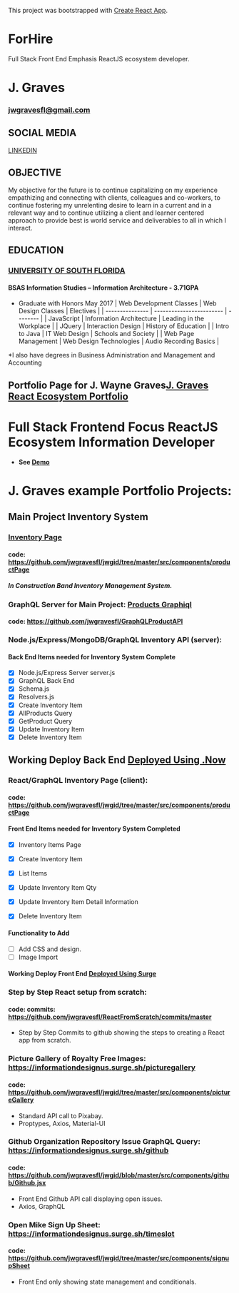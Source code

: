 This project was bootstrapped with [Create React App](https://github.com/facebookincubator/create-react-app).

# ForHire
  Full Stack Front End Emphasis ReactJS ecosystem developer.

# J. Graves
### jwgravesfl@gmail.com

## SOCIAL MEDIA
[LINKEDIN](https://www.linkedin.com/in/jwgravesfl/)

## OBJECTIVE
My objective for the future is to continue capitalizing on my experience empathizing and connecting with clients, colleagues and co-workers, to continue fostering my unrelenting desire to learn in a current and in a relevant way and to continue utilizing a client and learner centered approach to provide best is world service and deliverables to all in which I interact.

## EDUCATION
### [UNIVERSITY OF SOUTH FLORIDA](http://www.usf.edu/)
#### BSAS Information Studies – Information Architecture - 3.71GPA
- Graduate with Honors May 2017
| Web Development Classes | Web Design Classes | Electives |
| --------------- | ------------------------ | -------- |
|   JavaScript    | Information Architecture | Leading in the Workplace |
|     JQuery      |    Interaction Design    | History of Education |
| Intro to Java | IT Web Design | Schools and Society |
| Web Page Management | Web Design Technologies | Audio Recording Basics |

*I also have degrees in Business Administration and Management and Accounting

## Portfolio Page for **J. Wayne Graves**[J. Graves React Ecosystem Portfolio](https://github.com/jwgravesfl/jwgid) 
# Full Stack Frontend Focus ReactJS Ecosystem Information Developer 
* **See [Demo](https://informationdesignus.surge.sh/)**

# J. Graves example Portfolio Projects:

## **Main Project** Inventory System 
### [Inventory Page](https://informationdesignus.surge.sh/productpage)
#### code: https://github.com/jwgravesfl/jwgid/tree/master/src/components/productPage
  ##### In Construction Band Inventory Management System.

### **GraphQL Server for Main Project:** [Products Graphiql](https://gql-api-kdwnwzplsd.now.sh/graphql)
#### code: https://github.com/jwgravesfl/GraphQLProductAPI 


### **Node.js/Express/MongoDB/GraphQL Inventory API (server):**
#### Back End Items needed for Inventory System  **Complete**
- [x] Node.js/Express Server server.js
- [x] GraphQL Back End
- [x] Schema.js  
- [x] Resolvers.js
- [x] Create Inventory Item
- [x] AllProducts Query
- [x] GetProduct Query
- [x] Update Inventory Item
- [x] Delete Inventory Item

## Working      Deploy Back End [Deployed Using .Now](https://gql-api-kdwnwzplsd.now.sh)

### **React/GraphQL Inventory Page (client):** 
#### code: https://github.com/jwgravesfl/jwgid/tree/master/src/components/productPage

#### Front End Items needed for Inventory System  **Completed**
- [x] Inventory Items Page 
- [x] Create Inventory Item
- [x] List Items
- [x] Update Inventory Item Qty
- [x] Update Inventory Item Detail Information
- [x] Delete Inventory Item
  

#### Functionality to Add
- [ ] Add CSS and design.
- [ ] Image Import

#### Working Deploy Front End [Deployed Using Surge](https://informationdesignus.surge.sh)

### **Step by Step React setup from scratch:** 
####   code: commits: https://github.com/jwgravesfl/ReactFromScratch/commits/master
- Step by Step Commits to github showing the steps to creating a React app from scratch.

### **Picture Gallery of Royalty Free Images:** https://informationdesignus.surge.sh/picturegallery
####   code: https://github.com/jwgravesfl/jwgid/tree/master/src/components/pictureGallery
- Standard API call to Pixabay.    
- Proptypes, Axios, Material-UI

### **Github Organization Repository Issue GraphQL Query:** https://informationdesignus.surge.sh/github
####  code: https://github.com/jwgravesfl/jwgid/blob/master/src/components/github/Github.jsx
- Front End Github API call displaying open issues.  
- Axios, GraphQL

### **Open Mike Sign Up Sheet:**  https://informationdesignus.surge.sh/timeslot
####   code: https://github.com/jwgravesfl/jwgid/tree/master/src/components/signupSheet
- Front End only showing state management and conditionals.
